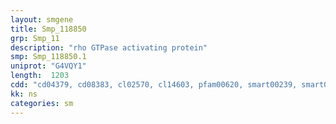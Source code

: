 ```yaml
---
layout: smgene
title: Smp_118850
grp: Smp_11
description: "rho GTPase activating protein"
smp: Smp_118850.1
uniprot: "G4VQY1"
length:  1203
cdd: "cd04379, cd08383, cl02570, cl14603, pfam00620, smart00239, smart00324"
kk: ns
categories: sm
---
```

